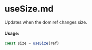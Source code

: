 # useSize.md

Updates when the dom ref changes size.

#### Usage:

```js
const size = useSize(ref)
```

